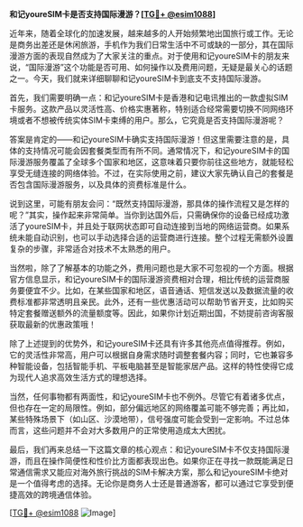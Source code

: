 **和记youreSIM卡是否支持国际漫游？[[TG💪+ @esim1088](https://t.me/s/esim1088)]**

近年来，随着全球化的加速发展，越来越多的人开始频繁地出国旅行或工作。无论是商务出差还是休闲旅游，手机作为我们日常生活中不可或缺的一部分，其在国际漫游方面的表现自然成为了大家关注的重点。对于使用和记youreSIM卡的朋友来说，“国际漫游”这个功能是否可用、如何操作以及费用问题，无疑是最关心的话题之一。今天，我们就来详细聊聊和记youreSIM卡到底支不支持国际漫游。

首先，我们需要明确一点：和记youreSIM卡是香港和记电讯推出的一款虚拟SIM卡服务。这款产品以灵活性高、价格实惠著称，特别适合经常需要切换不同网络环境或者不想被传统实体SIM卡束缚的用户。那么，它究竟是否支持国际漫游呢？

答案是肯定的——和记youreSIM卡确实支持国际漫游！但这里需要注意的是，具体的支持情况可能会因套餐类型而有所不同。通常情况下，和记youreSIM卡的国际漫游服务覆盖了全球多个国家和地区，这意味着只要你前往这些地方，就能轻松享受无缝连接的网络体验。不过，在实际使用之前，建议大家先确认自己的套餐是否包含国际漫游服务，以及具体的资费标准是什么。

说到这里，可能有朋友会问：“既然支持国际漫游，那具体的操作流程又是怎样的呢？”其实，操作起来非常简单。当你到达国外后，只需确保你的设备已经成功激活了youreSIM卡，并且处于联网状态即可自动连接到当地的网络运营商。如果系统未能自动识别，也可以手动选择合适的运营商进行连接。整个过程无需额外设置复杂的步骤，非常适合对技术不太熟悉的用户。

当然啦，除了了解基本的功能之外，费用问题也是大家不可忽视的一个方面。根据官方信息显示，和记youreSIM卡的国际漫游资费相对合理，相比传统的运营商服务要便宜不少。比如，在某些国家和地区，语音通话、短信发送以及数据流量的收费标准都非常透明且亲民。此外，还有一些优惠活动可以帮助节省开支，比如购买特定套餐赠送额外的流量额度等。因此，如果你计划近期出国，不妨提前咨询客服获取最新的优惠政策哦！

除了上述提到的优势外，和记youreSIM卡还具有许多其他亮点值得推荐。例如，它的灵活性非常高，用户可以根据自身需求随时调整套餐内容；同时，它也兼容多种智能设备，包括智能手机、平板电脑甚至是智能家居产品。这样的特性使得它成为现代人追求高效生活方式的理想选择。

当然，任何事物都有两面性，和记youreSIM卡也不例外。尽管它有着诸多优点，但也存在一定的局限性。例如，部分偏远地区的网络覆盖可能不够完善；再比如，某些特殊场景下（如山区、沙漠地带），信号强度可能会受到一定影响。不过总体而言，这些问题并不会对大多数用户的正常使用造成太大困扰。

最后，我们再来总结一下这篇文章的核心观点：和记youreSIM卡不仅支持国际漫游，而且在操作简便性和性价比方面都表现出色。如果你正在寻找一款既能满足日常通信需求又能应对海外旅行挑战的SIM卡解决方案，那么和记youreSIM卡绝对是一个值得考虑的选择。无论你是商务人士还是普通游客，都可以通过它享受到便捷高效的跨境通信体验。

[[TG💪+ @esim1088](https://t.me/s/esim1088) ![Image](https://i.postimg.cc/4NQfJmqS/Snipaste-2025-05-13-00-14-12.png)]